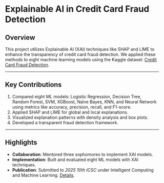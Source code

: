 # Explainable AI in Credit Card Fraud Detection

## Overview
This project utilizes Explainable AI (XAI) techniques like SHAP and LIME to enhance the transparency of credit card fraud detection. We applied these methods to eight machine learning models using the Kaggle dataset: [Credit Card Fraud Detection](https://www.kaggle.com/datasets/mlg-ulb/creditcardfraud).

---

## Key Contributions
1. Compared eight ML models: Logistic Regression, Decision Tree, Random Forest, SVM, XGBoost, Naïve Bayes, KNN, and Neural Network using metrics like accuracy, precision, recall, and F1-score.
2. Applied SHAP and LIME for global and local explanations.
3. Visualized explanation patterns with density analysis and box plots.
4. Developed a transparent fraud detection framework.

---

## Highlights
- **Collaboration**: Mentored three sophomores to implement XAI models.
- **Implementation**: Built and evaluated eight ML models with XAI techniques.
- **Publication**: Submitted to *2025 10th ICSC* under Intelligent Computing and Machine Learning. [Details](link).
